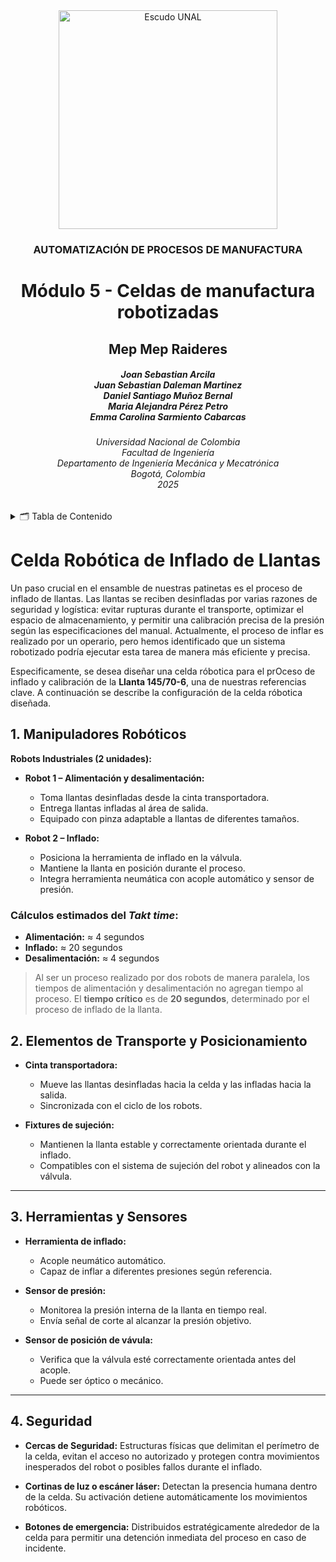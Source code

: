 <div align="center">
<picture>
    <source srcset="https://imgur.com/5bYAzsb.png" media="(prefers-color-scheme: dark)">
    <source srcset="https://imgur.com/Os03JoE.png" media="(prefers-color-scheme: light)">
    <img src="https://imgur.com/Os03JoE.png" alt="Escudo UNAL" width="350px">
</picture>

<h3>AUTOMATIZACIÓN DE PROCESOS DE MANUFACTURA</h3>

<h1>Módulo 5 - Celdas de manufactura robotizadas</h1>

<h2>Mep Mep Raideres</h2>

<h5>Joan Sebastian Arcila <br>
    Juan Sebastian Daleman Martinez<br>
    Daniel Santiago Muñoz Bernal<br>
    Maria Alejandra Pérez Petro<br>
    Emma Carolina Sarmiento Cabarcas</h5>

<h6>Universidad Nacional de Colombia<br>
    Facultad de Ingeniería<br>
    Departamento de Ingeniería Mecánica y Mecatrónica<br>
    Bogotá, Colombia<br>
    2025</h6>
</div>


<details>
    <summary>🗂️ Tabla de Contenido</summary>

- [Celda Robótica de Inflado de Llantas](#celda-robótica-de-inflado-de-llantas)
  - [1. Manipuladores Robóticos](#1-manipuladores-robóticos)
    - [Cálculos estimados del *Takt time*:](#cálculos-estimados-del-takt-time)
  - [2. Elementos de Transporte y Posicionamiento](#2-elementos-de-transporte-y-posicionamiento)
  - [3. Herramientas y Sensores](#3-herramientas-y-sensores)
  - [4. Seguridad](#4-seguridad)

</details>


# Celda Robótica de Inflado de Llantas
Un paso crucial en el ensamble de nuestras patinetas es el proceso de inflado de llantas. Las llantas se reciben desinfladas por varias razones de seguridad y logística: evitar rupturas durante el transporte, optimizar el espacio de almacenamiento, y permitir una calibración precisa de la presión según las especificaciones del manual. Actualmente, el proceso de inflar es realizado por un operario, pero hemos identificado que un sistema robotizado podría ejecutar esta tarea de manera más eficiente y precisa.

Especificamente, se desea diseñar una celda róbotica para el prOceso de inflado y calibración de la **Llanta 145/70-6**, una de nuestras referencias clave. A continuación se describe la configuración de la celda róbotica diseñada.


## 1. Manipuladores Robóticos

**Robots Industriales (2 unidades):**

* **Robot 1 – Alimentación y desalimentación:**

  * Toma llantas desinfladas desde la cinta transportadora.
  * Entrega llantas infladas al área de salida.
  * Equipado con pinza adaptable a llantas de diferentes tamaños.

* **Robot 2 – Inflado:**

  * Posiciona la herramienta de inflado en la válvula.
  * Mantiene la llanta en posición durante el proceso.
  * Integra herramienta neumática con acople automático y sensor de presión.
  
### Cálculos estimados del *Takt time*:

* **Alimentación:** ≈ 4 segundos
* **Inflado:** ≈ 20 segundos
* **Desalimentación:** ≈ 4 segundos

> Al ser un proceso realizado por dos robots de manera paralela, los tiempos de alimentación y desalimentación no agregan tiempo al proceso. El **tiempo crítico** es de **20 segundos**, determinado por el proceso de inflado de la llanta.

## 2. Elementos de Transporte y Posicionamiento

* **Cinta transportadora:**

  * Mueve las llantas desinfladas hacia la celda y las infladas hacia la salida.
  * Sincronizada con el ciclo de los robots.

* **Fixtures de sujeción:**

  * Mantienen la llanta estable y correctamente orientada durante el inflado.
  * Compatibles con el sistema de sujeción del robot y alineados con la válvula.

---

## 3. Herramientas y Sensores

* **Herramienta de inflado:**

  * Acople neumático automático.
  * Capaz de inflar a diferentes presiones según referencia.

* **Sensor de presión:**

  * Monitorea la presión interna de la llanta en tiempo real.
  * Envía señal de corte al alcanzar la presión objetivo.

* **Sensor de posición de vávula:**

  * Verifica que la válvula esté correctamente orientada antes del acople.
  * Puede ser óptico o mecánico.

---

## 4. Seguridad

* **Cercas de Seguridad:**
  Estructuras físicas que delimitan el perímetro de la celda, evitan el acceso no autorizado y protegen contra movimientos inesperados del robot o posibles fallos durante el inflado.

* **Cortinas de luz o escáner láser:**
  Detectan la presencia humana dentro de la celda. Su activación detiene automáticamente los movimientos robóticos.

* **Botones de emergencia:**
  Distribuidos estratégicamente alrededor de la celda para permitir una detención inmediata del proceso en caso de incidente.





